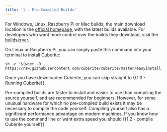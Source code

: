 ```yaml
---
title: '1 - Pre-Compiled Builds'
---
```

For Windows, Linux, Raspberry Pi or Mac builds, the main download location is the <a href="http://cuberite.org">official homepage</a>, with the latest builds available. For developers who want more control over the builds they download, visit the <a href="https://builds.cuberite.org">buildserver</a>.

On Linux or Raspberry Pi, you can simply paste this command into your terminal to install Cuberite:

    sh -c "$(wget -O - https://raw.githubusercontent.com/cuberite/cuberite/master/easyinstall.sh)"

Once you have downloaded Cuberite, you can skip straight to {{1.3 - Running Cuberite}}.

Pre-compiled builds are faster to install and easier to use than compiling the source yourself, and are recommended for beginners. However, for some unusual hardware for which no pre-compiled build exists it may be necessary to compile the code yourself. Compiling yourself also has a significant performance advantage on modern machines. If you know how to use the command line or want extra speed you should {{1.2 - compile Cuberite yourself}}.
